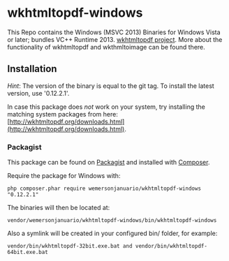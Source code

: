 wkhtmltopdf-windows
================

This Repo contains the Windows (MSVC 2013) Binaries for Windows Vista or later; bundles VC++ Runtime 2013.
[wkhtmltopdf project](http://wkhtmltopdf.org/).
More about the functionality of wkhtmltopdf and wkthmltoimage can be found there.

## Installation

_Hint_:
The version of the binary is equal to the git tag.
To install the latest version, use '0.12.2.1'.

In case this package does _not_ work on your system, try installing the matching system packages from here: [http://wkhtmltopdf.org/downloads.html](http://wkhtmltopdf.org/downloads.html).

### Packagist

This package can be found on [Packagist](http://packagist.org) and installed with [Composer](https://getcomposer.org/).

Require the package for Windows with:

    php composer.phar require wemersonjanuario/wkhtmltopdf-windows "0.12.2.1"


The binaries will then be located at:

    vendor/wemersonjanuario/wkhtmltopdf-windows/bin/wkhtmltopdf-windows

Also a symlink will be created in your configured bin/ folder, for example:

    vendor/bin/wkhtmltopdf-32bit.exe.bat and vendor/bin/wkhtmltopdf-64bit.exe.bat